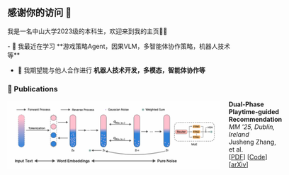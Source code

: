 ## 感谢你的访问 👋 
我是一名中山大学2023级的本科生，欢迎来到我的主页👏👏
<p align="left">
- 🌱 我最近在学习 **游戏策略Agent，因果VLM，多智能体协作策略，机器人技术等**

- 👯 我期望能与他人合作进行 **机器人技术开发，多模态，智能体协作等**


### 📝 Publications

<div style="display: flex; align-items: center; margin-bottom: 20px;">
  <img src="diffusion.png" alt="paper cover" width="480" style="margin-right: 20px;">
  <div>
    <b>Dual-Phase Playtime-guided Recommendation</b><br>
    <i>MM '25, Dublin, Ireland</i><br>
    Jusheng Zhang, et al. <br>
    [<a href="link_to_pdf">PDF</a>] [<a href="link_to_code">Code</a>] [<a href="link_to_arxiv">arXiv</a>]
  </div>
</div>

</p>


